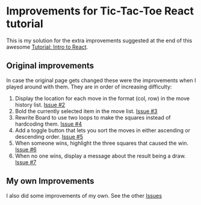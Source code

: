 # Improvements for Tic-Tac-Toe React tutorial

This is my solution for the extra improvements suggested at the end of this awesome [Tutorial: Intro to React](https://reactjs.org/tutorial/tutorial.html).

## Original improvements

In case the original page gets changed these were the improvements when I played around with them. They are in order of increasing difficulty:

1. Display the location for each move in the format (col, row) in the move history list. [Issue #2](https://github.com/mmartinsson/react-tic-tac-toe/issues/2)
2. Bold the currently selected item in the move list. [Issue #3](https://github.com/mmartinsson/react-tic-tac-toe/issues/3)
3. Rewrite Board to use two loops to make the squares instead of hardcoding them. [Issue #4](https://github.com/mmartinsson/react-tic-tac-toe/issues/4)
4. Add a toggle button that lets you sort the moves in either ascending or descending order. [Issue #5](https://github.com/mmartinsson/react-tic-tac-toe/issues/5)
5. When someone wins, highlight the three squares that caused the win. [Issue #6](https://github.com/mmartinsson/react-tic-tac-toe/issues/6)
6. When no one wins, display a message about the result being a draw. [Issue #7](https://github.com/mmartinsson/react-tic-tac-toe/issues/7)

## My own Improvements

I also did some improvements of my own. See the other [Issues](https://github.com/mmartinsson/react-tic-tac-toe/issues)
